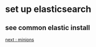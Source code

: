 # set up elasticsearch

see common elastic install
----

[next : minions](/suricata/day_2/SetUpMinions.md)
